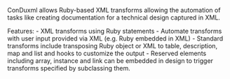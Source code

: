 ConDuxml allows Ruby-based XML transforms allowing the automation of tasks like creating documentation for a technical design captured in XML.

Features:
    - XML transforms using Ruby statements
    - Automate transforms with user input provided via XML (e.g. Ruby embedded in XML)
    - Standard transforms include transposing Ruby object or XML to table, description, map and list and hooks to customize the output
    - Reserved elements including array, instance and link can be embedded in design to trigger transforms specified by subclassing them.
    